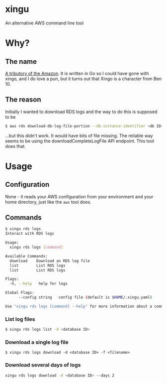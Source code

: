 # xingu
An alternative AWS command line tool

# Why?
## The name
[A tributory of the Amazon](https://en.wikipedia.org/wiki/Xingu_River). It is written in Go so I could
have gone with xingo, and I do love a pun, but it turns out that Xingo is a character from Ben 10.

## The reason
Initially I wanted to download RDS logs and the way to do this is supposed to be
```bash
$ aws rds download-db-log-file-portion --db-instance-identifier <db ID> --log-file-name <filename> --output text --starting-token 0 > /tmp/psql.log
```
...but this didn't work. It would have bits of file missing. The reliable way seems to be using the downloadCompleteLogFile API endpoint. This tool does that.

# Usage
## Configuration
None - it reads your AWS configuration from your environment and your home directory, just like the `aws` tool does.

## Commands
```bash
$ xingu rds logs
Interact with RDS logs

Usage:
  xingu rds logs [command]

Available Commands:
  download    Download an RDS log file
  list        List RDS logs
  list        List RDS logs

Flags:
  -h, --help   help for logs

Global Flags:
      --config string   config file (default is $HOME/.xingu.yaml)

Use "xingu rds logs [command] --help" for more information about a command.
```

### List log files
```bash
$ xingu rds logs list -d <database ID>
```

### Download a single log file
```
$ xingu rds logs download -d <database ID> -f <filename>
```

### Download several days of logs
```bash
xingu rds logs download -d <database ID> --days 2
```
